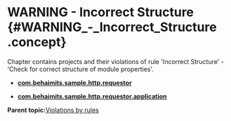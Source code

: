 # WARNING - Incorrect Structure {#WARNING_-_Incorrect_Structure .concept}

Chapter contains projects and their violations of rule 'Incorrect Structure' - 'Check for correct structure of module properties'.

-   **[com.behaimits.sample.http.requestor](../../qa/rules/Incorrect_Structure/violation1.md)**  

-   **[com.behaimits.sample.http.requestor.application](../../qa/rules/Incorrect_Structure/violation2.md)**  


**Parent topic:**[Violations by rules](../../qa/common/violationsByRules.md)


